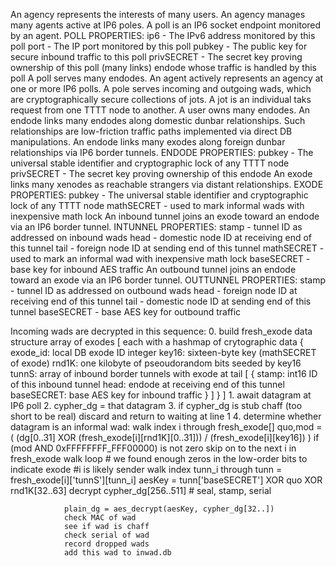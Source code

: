 An agency represents the interests of many users.
An agency manages many agents active at IP6 poles.
A poll is an IP6 socket endpoint monitored by an agent.
POLL PROPERTIES:
    ip6 - The IPv6 address monitored by this poll
    port - The IP port monitored by this poll
    pubkey - The public key for secure inbound traffic to this poll
    privSECRET - The secret key proving ownership of this poll
    (many links) endode whose traffic is handled by this poll
A poll serves many endodes.
An agent actively represents an agency at one or more IP6 polls.
A pole serves incoming and outgoing wads, which are cryptographically secure collections of jots.
A jot is an individual taks request from one TTTT node to another.
A user owns many endodes.
An endode links many endodes along domestic dunbar relationships.
    Such relationships are low-friction traffic paths implemented via direct DB manipulations.
An endode links many exodes along foreign dunbar relationships via IP6 border tunnels.
ENDODE PROPERTIES:
    pubkey - The universal stable identifier and cryptographic lock of any TTTT node
    privSECRET - The secret key proving ownership of this endode
An exode links many xenodes as reachable strangers via distant relationships.
EXODE PROPERTIES:
    pubkey - The universal stable identifier and cryptographic lock of any TTTT node
    mathSECRET - used to mark informal wads with inexpensive math lock
An inbound tunnel joins an exode toward an endode via an IP6 border tunnel.
INTUNNEL PROPERTIES:
    stamp - tunnel ID as addressed on inbound wads
    head - domestic node ID at receiving end of this tunnel
    tail - foreign node ID at sending end of this tunnel
    mathSECRET - used to mark an informal wad with inexpensive math lock
    baseSECRET - base key for inbound AES traffic
An outbound tunnel joins an endode toward an exode via an IP6 border tunnel.
OUTTUNNEL PROPERTIES:
    stamp - tunnel ID as addressed on outbound wads
    head - foreign node ID at receiving end of this tunnel
    tail - domestic node ID at sending end of this tunnel
    baseSECRET - base AES key for outbound traffic

Incoming wads are decrypted in this sequence:
    0. build fresh_exode data structure array of exodes [
            each with a hashmap of crytographic data {
                exode_id: local DB exode ID integer
                key16: sixteen-byte key (mathSECRET of exode)
                rnd1K: one kilobyte of pseoudorandom bits seeded by key16
                tunnS: array of inbound border tunnels with exode at tail [ {
                    stamp: int16 ID of this inbound tunnel
                    head: endode at receiving end of this tunnel
                    baseSECRET: base AES key for inbound traffic
                    } ]
                }
            ]
    1. await datagram at IP6 poll
    2. cypher_dg = that datagram
    3. if cypher_dg is stub chaff (too short to be real) discard and return to waiting at line 1
    4. determine whether datagram is an informal wad:
        walk index i through fresh_exode[]
            quo,mod = ( (dg[0..31] XOR (fresh_exode[i][rnd1K][0..31])) / (fresh_exode[i][key16]) )
            if (mod AND 0xFFFFFFFF_FFF00000) is not zero
                skip on to the next i in fresh_exode walk loop
            # we found enough zeros in the low-order bits to indicate exode #i is likely sender
            walk index tunn_i through tunn = fresh_exode[i]['tunnS'][tunn_i]
                aesKey = tunn['baseSECRET'] XOR quo XOR rnd1K[32..63]
                decrypt cypher_dg[256..511] # seal, stamp, serial

                plain_dg = aes_decrypt(aesKey, cypher_dg[32..])
                check MAC of wad
                see if wad is chaff
                check serial of wad
                record dropped wads
                add this wad to inwad.db




